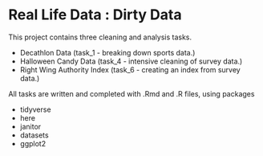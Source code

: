# Real Life Data : Dirty Data
 
 This project contains three cleaning and analysis tasks. 
 
*  Decathlon Data (task_1 - breaking down sports data.)
*  Halloween Candy Data (task_4 - intensive cleaning of survey data.)
*  Right Wing Authority Index (task_6 - creating an index from survey data.)
 
All tasks are written and completed with .Rmd and .R files, using packages

 - tidyverse
 - here
 - janitor
 - datasets
 - ggplot2
